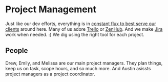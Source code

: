 Project Management
==================

Just like our dev efforts, everything is in [constant flux to best serve our clients](http://webstandardssherpa.com/reviews/responsive-discovery/) around here. Many of us adore [Trello](https://trello.com/) or [ZenHub](https://www.zenhub.io/). And we make [Jira](https://www.atlassian.com/software/) work when needed. :) We dig using the right tool for each project.

People
------

Drew, Emily, and Melissa are our main project managers. They plan things, keep us on task, scope hours, and so much more. And Austin asissts project managers as a project coordinator.
